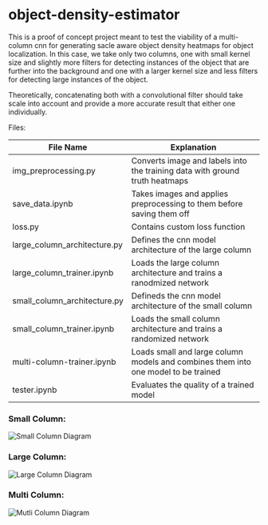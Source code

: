 # object-density-estimator
This is a proof of concept project meant to test the viability of a multi-column cnn for generating sacle aware object density heatmaps for object localization. In this case, we take only two columns, one with small kernel size and slightly more filters for detecting instances of the object that are further into the background and one with a larger kernel size and less filters for detecting large instances of the object.

Theoretically, concatenating both with a convolutional filter should take scale into account and provide a more accurate result that either one individually.

Files:

| File Name     | Explanation |
| ------------- | ----------- |
| img_preprocessing.py | Converts image and labels into the training data with ground truth heatmaps |
| save_data.ipynb | Takes images and applies preprocessing to them before saving them off |
| loss.py | Contains custom loss function |
| large_column_architecture.py | Defines the cnn model architecture of the large column |
| large_column_trainer.ipynb | Loads the large column architecture and trains a ranodmized network |
| small_column_architecture.py | Defineds the cnn model architecture of the small column |
| small_column_trainer.ipynb | Loads the small column architecture and trains a randomized network |
| multi-column-trainer.ipynb | Loads small and large column models and combines them into one model to be trained |
| tester.ipynb | Evaluates the quality of a trained model |

### Small Column:
![Small Column Diagram](https://i.imgur.com/haRX9yX.png)

### Large Column:
![Large Column Diagram](https://i.imgur.com/mvbIcxP.png)

### Multi Column:
![Mutli Column Diagram](https://i.imgur.com/XAXGXA3.png)
